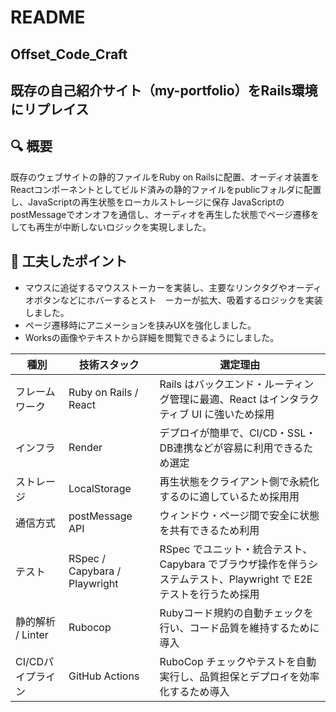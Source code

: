 # README

## Offset_Code_Craft

## 既存の自己紹介サイト（my-portfolio）をRails環境にリプレイス

## 🔍 概要
既存のウェブサイトの静的ファイルをRuby on Railsに配置、オーディオ装置をReactコンポーネントとしてビルド済みの静的ファイルをpublicフォルダに配置し、JavaScriptの再生状態をローカルストレージに保存
JavaScriptのpostMessageでオンオフを通信し、オーディオを再生した状態でページ遷移をしても再生が中断しないロジックを実現しました。

## 🎨 工夫したポイント

- マウスに追従するマウスストーカーを実装し、主要なリンクタグやオーディオボタンなどにホバーするとスト　ーカーが拡大、吸着するロジックを実装しました。
- ページ遷移時にアニメーションを挟みUXを強化しました。
- Worksの画像やテキストから詳細を閲覧できるようにしました。

| 種別           | 技術スタック                            | 選定理由                                                                         |
| -------------- | --------------------------------------- | -------------------------------------------------------------------------------- |
| フレームワーク | Ruby on Rails / React  | Rails はバックエンド・ルーティング管理に最適、React はインタラクティブ UI に強いため採用               |
| インフラ       | Render                |  デプロイが簡単で、CI/CD・SSL・DB連携などが容易に利用できるため選定  |  
ストレージ　| LocalStorage |再生状態をクライアント側で永続化するのに適しているため採用用 |                                  |  
| 通信方式　| postMessage API |        ウィンドウ・ページ間で安全に状態を共有できるため利用 |
| テスト　| RSpec / Capybara / Playwright | RSpec でユニット・統合テスト、Capybara でブラウザ操作を伴うシステムテスト、Playwright で E2E テストを行うため採用 |
| 静的解析 / Linter | Rubocop | Rubyコード規約の自動チェックを行い、コード品質を維持するために導入 |
| CI/CDパイプライン　| GitHub Actions | RuboCop チェックやテストを自動実行し、品質担保とデプロイを効率化するため導入 |
